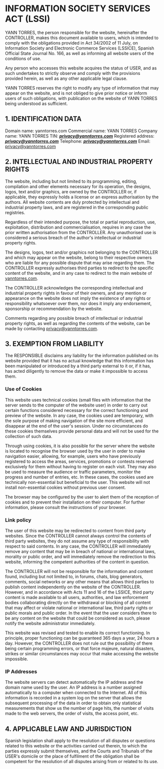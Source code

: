 # INFORMATION SOCIETY SERVICES ACT (LSSI)

YANN TORRES, the person responsible for the website, hereinafter the CONTROLLER, makes this document available to users, which is intended to comply with the obligations provided in Act 34/2002 of 11 July, on Information Society and Electronic Commerce Services (LSSICE), Spanish Official State Journal No. 166, as well as informing all website users of the conditions of use.

Any person who accesses this website acquires the status of USER, and as such undertakes to strictly observe and comply with the provisions provided herein, as well as any other applicable legal clause.

YANN TORRES reserves the right to modify any type of information that may appear on the website, and is not obliged to give prior notice or inform users of such obligations, with publication on the website of YANN TORRES being understood as sufficient.

## 1. IDENTIFICATION DATA

Domain name: yanntorres.com 
Commercial name: YANN TORRES 
Company name: YANN TORRES 
TIN: ***[privacy@yanntorres.com](mailto:privacy@yanntorres.com)***
Registered address: ***[privacy@yanntorres.com](mailto:privacy@yanntorres.com)***
Telephone: ***[privacy@yanntorres.com](mailto:privacy@yanntorres.com)***
Email: [privacy@yanntorres.com](mailto:privacy@yanntorres.com)

## 2. INTELLECTUAL AND INDUSTRIAL PROPERTY RIGHTS
The website, including but not limited to its programming, editing, compilation and other elements necessary for its operation, the designs, logos, text and/or graphics, are owned by the CONTROLLER or, if applicable, they expressly holds a license or an express authorisation by the authors. All website contents are duly protected by intellectual and industrial property laws, and are registered in the corresponding public registries.

Regardless of their intended purpose, the total or partial reproduction, use, exploitation, distribution and commercialisation, requires in any case the prior written authorisation from the CONTROLLER. Any unauthorised use is considered a serious breach of the author's intellectual or industrial property rights.

The designs, logos, text and/or graphics not belonging to the CONTROLLER and which may appear on the website, belong to their respective owners who are liable for any possible dispute that may arise regarding them. The CONTROLLER expressly authorises third parties to redirect to the specific content of the website, and in any case to redirect to the main website of [yanntorres.com](yanntorres.com).

The CONTROLLER acknowledges the corresponding intellectual and industrial property rights in favour of their owners, and any mention or appearance on the website does not imply the existence of any rights or responsibility whatsoever over them, nor does it imply any endorsement, sponsorship or recommendation by the website.

Comments regarding any possible breach of intellectual or industrial property rights, as well as regarding the contents of the website, can be made by contacting [privacy@yanntorres.com](mailto:privacy@yanntorres.com).


## 3. EXEMPTION FROM LIABILITY
The RESPONSIBLE disclaims any liability for the information published on its website provided that it has no actual knowledge that this information has been manipulated or introduced by a third party external to it or, if it has, has acted diligently to remove the data or make it impossible to access them.

### Use of Cookies
This website uses technical cookies (small files with information that the server sends to the computer of the website user) in order to carry out certain functions considered necessary for the correct functioning and preview of the website. In any case, the cookies used are temporary, with the sole purpose of making navigation of the site more efficient, and disappear at the end of the user's session. Under no circumstances do these cookies themselves provide personal data and will not be used for the collection of such data.

Through using cookies, it is also possible for the server where the website is located to recognise the browser used by the user in order to make navigation easier, allowing, for example, users who have previously registered to access the areas, services, promotions or contests reserved exclusively for them without having to register on each visit. They may also be used to measure the audience or traffic parameters, monitor the progress and number of entries, etc. In these cases, the cookies used are technically non-essential but beneficial to the user. This website will not install non-essential cookies without previous user consent.

The browser may be configured by the user to alert them of the reception of cookies and to prevent their installation on their computer. For further information, please consult the instructions of your browser.

### Link policy
The user of this website may be redirected to content from third party websites. Since the CONTROLLER cannot always control the contents of third party websites, they do not assume any type of responsibility with respect to said contents. In any case, the CONTROLLER will immediately remove any content that may be in breach of national or international laws, morality or public order, and will immediately remove the redirection to this website, informing the competent authorities of the content in question.

The CONTROLLER will not be responsible for the information and content found, including but not limited to, in forums, chats, blog generators, comments, social networks or any other means that allows third parties to publish content independently on the website of the CONTROLLER. However, and in accordance with Acts 11 and 16 of the LSSICE, third party content is made available to all users, authorities, and law enforcement bodies collaborating directly on the withdrawal or blocking of all content that may affect or violate national or international law, third party rights or public morals and public order. In the event that the user considers there to be any content on the website that could be considered as such, please notify the website administrator immediately.

This website was revised and tested to enable its correct functioning. In principle, proper functioning can be guaranteed 365 days a year, 24 hours a day. However, the CONTROLLER does not rule out the possibility of there being certain programming errors, or that force majeure, natural disasters, strikes or similar circumstances may occur that make accessing the website impossible.

### IP Addresses
The website servers can detect automatically the IP address and the domain name used by the user. An IP address is a number assigned automatically to a computer when connected to the Internet. All of this information is recorded in a system log on the server that allows the subsequent processing of the data in order to obtain only statistical measurements that show us the number of page hits, the number of visits made to the web servers, the order of visits, the access point, etc.

## 4. APPLICABLE LAW AND JURISDICTION
Spanish legislation shall apply to the resolution of all disputes or questions related to this website or the activities carried out therein, to which the parties expressly submit themselves, and the Courts and Tribunals of the USER's domicile or the place of fulfilment of the obligation shall be competent for the resolution of all disputes arising from or related to its use.
